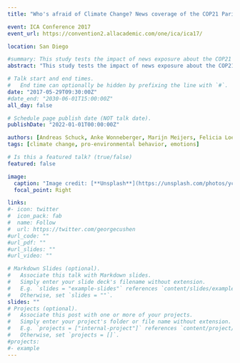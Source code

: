 ```yaml
---
title: "Who's afraid of Climate Change? News coverage of the COP21 Paris Climate Summit and its effects on pro-environmental behavior"

event: ICA Conference 2017
event_url: https://convention2.allacademic.com/one/ica/ica17/

location: San Diego

#summary: This study tests the impact of news exposure about the COP21 Paris Climate Summit on pro-environmental behavioral intentions as well as actual behavior and the role of emotions in this process.
abstract: "This study tests the impact of news exposure about the COP21 Paris Climate Summit on pro-environmental behavioral intentions as well as actual behavior and the role of emotions in this process. The present study employs a two-wave panel survey (N=939). Special attention is paid to the role of different discrete emotions, i.e. anger, fear, hope and enthusiasm, with the potential to explain how such effects can come about. Findings indicate that exposure to news about the COP21 UN Paris Climate Summit had an impact on both positive and negative emotions towards the topic. Furthermore, anger, fear, and enthusiasm (but not hope) mediated the effect of news exposure on behavioral intentions. In line with expectations anger also showed to mediate the effect of news exposure on actual behavior."

# Talk start and end times.
#   End time can optionally be hidden by prefixing the line with `#`.
date: "2017-05-29T09:30:00Z"
#date_end: "2030-06-01T15:00:00Z"
all_day: false

# Schedule page publish date (NOT talk date).
publishDate: "2022-01-01T00:00:00Z"

authors: [Andreas Schuck, Anke Wonneberger, Marijn Meijers, Felicia Loecherbach]
tags: [climate change, pro-environmental behavior, emotions]

# Is this a featured talk? (true/false)
featured: false

image:
  caption: "Image credit: [**Unsplash**](https://unsplash.com/photos/ycW4YxhrWHM)"
  focal_point: Right

links:
#- icon: twitter
#  icon_pack: fab
#  name: Follow
#  url: https://twitter.com/georgecushen
#url_code: ""
#url_pdf: ""
#url_slides: ""
#url_video: ""

# Markdown Slides (optional).
#   Associate this talk with Markdown slides.
#   Simply enter your slide deck's filename without extension.
#   E.g. `slides = "example-slides"` references `content/slides/example-slides.md`.
#   Otherwise, set `slides = ""`.
slides: ""
# Projects (optional).
#   Associate this post with one or more of your projects.
#   Simply enter your project's folder or file name without extension.
#   E.g. `projects = ["internal-project"]` references `content/project/deep-learning/index.md`.
#   Otherwise, set `projects = []`.
#projects:
#- example
---
```

